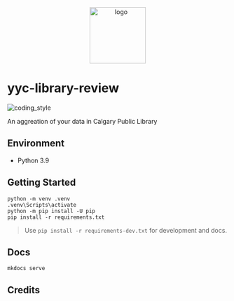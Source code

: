 <div align="center">
    <img src="https://cdn3.iconfinder.com/data/icons/education-and-school-8/48/Book-512.png" alt="logo" height="128">
</div>

# yyc-library-review

![coding_style](https://img.shields.io/badge/code%20style-black-000000.svg)

An aggreation of your data in Calgary Public Library

## Environment

- Python 3.9

## Getting Started

    python -m venv .venv
    .venv\Scripts\activate
    python -m pip install -U pip
    pip install -r requirements.txt

> Use `pip install -r requirements-dev.txt` for development and docs.

## Docs

    mkdocs serve

## Credits
